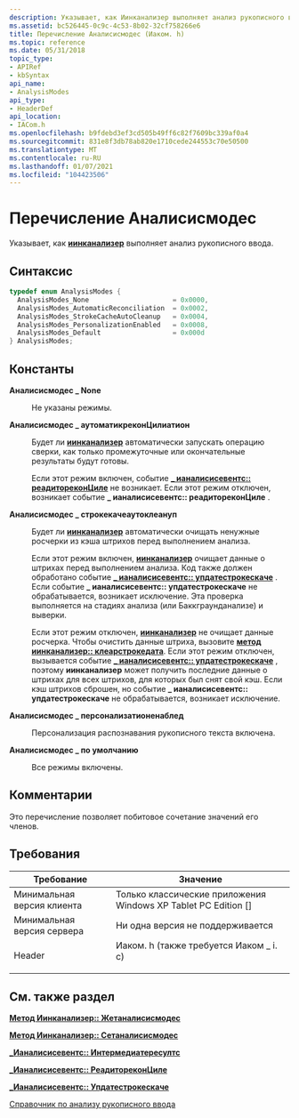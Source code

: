 ```yaml
---
description: Указывает, как Иинканализер выполняет анализ рукописного ввода.
ms.assetid: bc526445-0c9c-4c53-8b02-32cf758266e6
title: Перечисление Аналисисмодес (Иаком. h)
ms.topic: reference
ms.date: 05/31/2018
topic_type:
- APIRef
- kbSyntax
api_name:
- AnalysisModes
api_type:
- HeaderDef
api_location:
- IACom.h
ms.openlocfilehash: b9fdebd3ef3cd505b49ff6c82f7609bc339af0a4
ms.sourcegitcommit: 831e8f3db78ab820e1710cede244553c70e50500
ms.translationtype: MT
ms.contentlocale: ru-RU
ms.lasthandoff: 01/07/2021
ms.locfileid: "104423506"
---
```

# <a name="analysismodes-enumeration"></a>Перечисление Аналисисмодес

Указывает, как [**иинканализер**](iinkanalyzer.md) выполняет анализ рукописного ввода.

## <a name="syntax"></a>Синтаксис


```C++
typedef enum AnalysisModes { 
  AnalysisModes_None                     = 0x0000,
  AnalysisModes_AutomaticReconciliation  = 0x0002,
  AnalysisModes_StrokeCacheAutoCleanup   = 0x0004,
  AnalysisModes_PersonalizationEnabled   = 0x0008,
  AnalysisModes_Default                  = 0x000d
} AnalysisModes;
```



## <a name="constants"></a>Константы

<dl> <dt>

<span id="AnalysisModes_None"></span><span id="analysismodes_none"></span><span id="ANALYSISMODES_NONE"></span>**Аналисисмодес \_ None**
</dt> <dd>

Не указаны режимы.

</dd> <dt>

<span id="AnalysisModes_AutomaticReconciliation"></span><span id="analysismodes_automaticreconciliation"></span><span id="ANALYSISMODES_AUTOMATICRECONCILIATION"></span>**Аналисисмодес \_ аутоматикреконЦилиатион**
</dt> <dd>

Будет ли [**иинканализер**](iinkanalyzer.md) автоматически запускать операцию сверки, как только промежуточные или окончательные результаты будут готовы.

Если этот режим включен, событие [**\_ ианалисисевентс:: реадитореконЦиле**](-ianalysisevents-readytoreconcile.md) не возникает. Если этот режим отключен, возникает событие **\_ ианалисисевентс:: реадитореконЦиле** .

</dd> <dt>

<span id="AnalysisModes_StrokeCacheAutoCleanup"></span><span id="analysismodes_strokecacheautocleanup"></span><span id="ANALYSISMODES_STROKECACHEAUTOCLEANUP"></span>**Аналисисмодес \_ строкекачеаутоклеануп**
</dt> <dd>

Будет ли [**иинканализер**](iinkanalyzer.md) автоматически очищать ненужные росчерки из кэша штрихов перед выполнением анализа.

Если этот режим включен, [**иинканализер**](iinkanalyzer.md) очищает данные о штрихах перед выполнением анализа. Код также должен обработано событие [**\_ ианалисисевентс:: упдатестрокескаче**](-ianalysisevents-updatestrokescache.md) . Если событие **\_ ианалисисевентс:: упдатестрокескаче** не обрабатывается, возникает исключение. Эта проверка выполняется на стадиях анализа (или Баккграунданализе) и выверки.

Если этот режим отключен, [**иинканализер**](iinkanalyzer.md) не очищает данные росчерка. Чтобы очистить данные штриха, вызовите [**метод иинканализер:: клеарстрокедата**](iinkanalyzer-clearstrokedata.md). Если этот режим отключен, вызывается событие [**\_ ианалисисевентс:: упдатестрокескаче**](-ianalysisevents-updatestrokescache.md) , поэтому **иинканализер** может получить последние данные о штрихах для всех штрихов, для которых был снят свой кэш. Если кэш штрихов сброшен, но событие **\_ ианалисисевентс:: упдатестрокескаче** не обрабатывается, возникает исключение.

</dd> <dt>

<span id="AnalysisModes_PersonalizationEnabled"></span><span id="analysismodes_personalizationenabled"></span><span id="ANALYSISMODES_PERSONALIZATIONENABLED"></span>**Аналисисмодес \_ персонализатионенаблед**
</dt> <dd>

Персонализация распознавания рукописного текста включена.

</dd> <dt>

<span id="AnalysisModes_Default"></span><span id="analysismodes_default"></span><span id="ANALYSISMODES_DEFAULT"></span>**Аналисисмодес \_ по умолчанию**
</dt> <dd>

Все режимы включены.

</dd> </dl>

## <a name="remarks"></a>Комментарии

Это перечисление позволяет побитовое сочетание значений его членов.

## <a name="requirements"></a>Требования



| Требование | Значение |
|-------------------------------------|---------------------------------------------------------------------------------------------------------------|
| Минимальная версия клиента<br/> | Только классические приложения Windows XP Tablet PC Edition \[\]<br/>                                                 |
| Минимальная версия сервера<br/> | Ни одна версия не поддерживается<br/>                                                                                     |
| Header<br/>                   | <dl> <dt>Иаком. h (также требуется Иаком \_ i. c)</dt> </dl> |



## <a name="see-also"></a>См. также раздел

<dl> <dt>

[**Метод Иинканализер:: Жетаналисисмодес**](iinkanalyzer-getanalysismodes.md)
</dt> <dt>

[**Метод Иинканализер:: Сетаналисисмодес**](iinkanalyzer-setanalysismodes.md)
</dt> <dt>

[**\_Ианалисисевентс:: Интермедиатересултс**](-ianalysisevents-intermediateresults.md)
</dt> <dt>

[**\_Ианалисисевентс:: РеадитореконЦиле**](-ianalysisevents-readytoreconcile.md)
</dt> <dt>

[**\_Ианалисисевентс:: Упдатестрокескаче**](-ianalysisevents-updatestrokescache.md)
</dt> <dt>

[Справочник по анализу рукописного ввода](ink-analysis-reference.md)
</dt> </dl>

 

 




